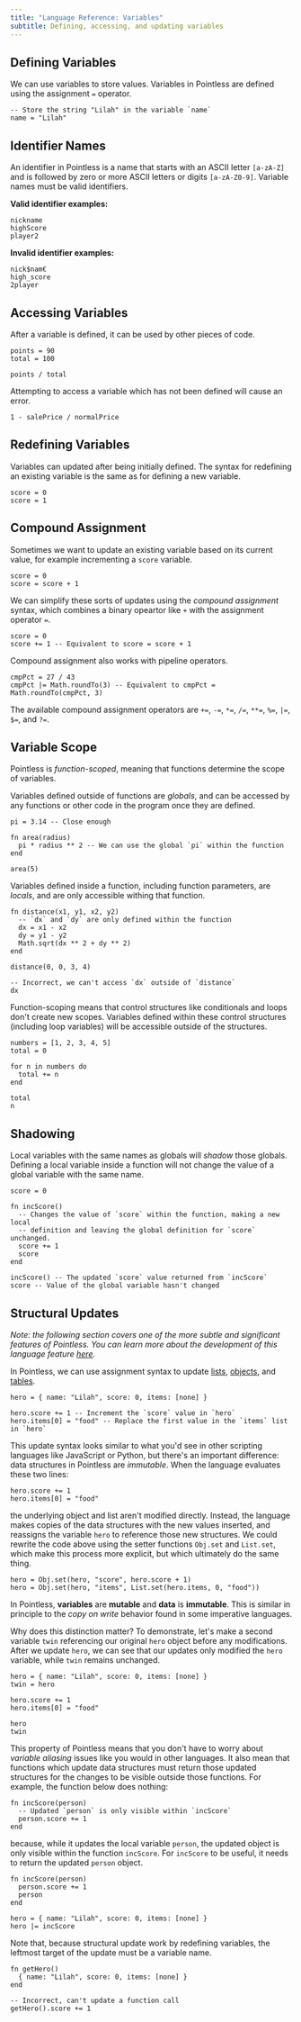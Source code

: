 ```yaml
---
title: "Language Reference: Variables"
subtitle: Defining, accessing, and updating variables
---
```


## Defining Variables

We can use variables to store values. Variables in Pointless are defined using
the assignment `=` operator.

```ptls
-- Store the string "Lilah" in the variable `name`
name = "Lilah"
```

## Identifier Names

An identifier in Pointless is a name that starts with an ASCII letter `[a-zA-Z]`
and is followed by zero or more ASCII letters or digits `[a-zA-Z0-9]`. Variable
names must be valid identifiers.

**Valid identifier examples:**

```
nickname
highScore
player2
```

**Invalid identifier examples:**

```
nick$nam€
high_score
2player
```

## Accessing Variables

After a variable is defined, it can be used by other pieces of code.

```ptls
points = 90
total = 100

points / total
```

Attempting to access a variable which has not been defined will cause an error.

```ptls --panics
1 - salePrice / normalPrice
```

## Redefining Variables

Variables can updated after being initially defined. The syntax for redefining
an existing variable is the same as for defining a new variable.

```ptls
score = 0
score = 1
```

## Compound Assignment

Sometimes we want to update an existing variable based on its current value, for
example incrementing a `score` variable.

```ptls
score = 0
score = score + 1
```

We can simplify these sorts of updates using the _compound assignment_ syntax,
which combines a binary opeartor like `+` with the assignment operator `=`.

```ptls
score = 0
score += 1 -- Equivalent to score = score + 1
```

Compound assignment also works with pipeline operators.

```ptls
cmpPct = 27 / 43
cmpPct |= Math.roundTo(3) -- Equivalent to cmpPct = Math.roundTo(cmpPct, 3)
```

The available compound assignment operators are `+=`, `-=`, `*=`, `/=`, `**=`,
`%=`, `|=`, `$=`, and `?=`.

## Variable Scope

Pointless is _function-scoped_, meaning that functions determine the scope of
variables.

Variables defined outside of functions are _globals_, and can be accessed by any
functions or other code in the program once they are defined.

```ptls
pi = 3.14 -- Close enough

fn area(radius)
  pi * radius ** 2 -- We can use the global `pi` within the function
end

area(5)
```

Variables defined inside a function, including function parameters, are
_locals_, and are only accessible withing that function.

```ptls --panics
fn distance(x1, y1, x2, y2)
  -- `dx` and `dy` are only defined within the function
  dx = x1 - x2
  dy = y1 - y2
  Math.sqrt(dx ** 2 + dy ** 2)
end

distance(0, 0, 3, 4)

-- Incorrect, we can't access `dx` outside of `distance`
dx
```

Function-scoping means that control structures like conditionals and loops don't
create new scopes. Variables defined within these control structures (including
loop variables) will be accessible outside of the structures.

```ptls
numbers = [1, 2, 3, 4, 5]
total = 0

for n in numbers do
  total += n
end

total
n
```

## Shadowing

Local variables with the same names as globals will _shadow_ those globals.
Defining a local variable inside a function will not change the value of a
global variable with the same name.

```ptls
score = 0

fn incScore()
  -- Changes the value of `score` within the function, making a new local
  -- definition and leaving the global definition for `score` unchanged.
  score += 1
  score
end

incScore() -- The updated `score` value returned from `incScore`
score -- Value of the global variable hasn't changed
```

## Structural Updates

_Note: the following section covers one of the more subtle and significant
features of Pointless. You can learn more about the development of this language
feature [here](/articles/solving-structural-updates/)._

In Pointless, we can use assignment syntax to update
[lists](/language/lists/#updates), [objects](/language/objects/#updates), and
[tables](/language/tables/#updates).

```ptls
hero = { name: "Lilah", score: 0, items: [none] }

hero.score += 1 -- Increment the `score` value in `hero`
hero.items[0] = "food" -- Replace the first value in the `items` list in `hero`
```

This update syntax looks similar to what you'd see in other scripting languages
like JavaScript or Python, but there's an important difference: data structures
in Pointless are _immutable_. When the language evaluates these two lines:

```ptls --no-eval
hero.score += 1
hero.items[0] = "food"
```

the underlying object and list aren't modified directly. Instead, the language
makes copies of the data structures with the new values inserted, and reassigns
the variable `hero` to reference those new structures. We could rewrite the code
above using the setter functions `Obj.set` and `List.set`, which make this
process more explicit, but which ultimately do the same thing.

```ptls --no-eval
hero = Obj.set(hero, "score", hero.score + 1)
hero = Obj.set(hero, "items", List.set(hero.items, 0, "food"))
```

In Pointless, **variables** are **mutable** and **data** is **immutable**. This
is similar in principle to the _copy on write_ behavior found in some imperative
languages.

Why does this distinction matter? To demonstrate, let's make a second variable
`twin` referencing our original `hero` object before any modifications. After we
update `hero`, we can see that our updates only modified the `hero` variable,
while `twin` remains unchanged.

```ptls
hero = { name: "Lilah", score: 0, items: [none] }
twin = hero

hero.score += 1
hero.items[0] = "food"

hero
twin
```

This property of Pointless means that you don't have to worry about _variable
aliasing_ issues like you would in other languages. It also mean that functions
which update data structures must return those updated structures for the
changes to be visible outside those functions. For example, the function below
does nothing:

```ptls
fn incScore(person)
  -- Updated `person` is only visible within `incScore`
  person.score += 1
end
```

because, while it updates the local variable `person`, the updated object is
only visible within the function `incScore`. For `incScore` to be useful, it
needs to return the updated `person` object.

```ptls
fn incScore(person)
  person.score += 1
  person
end

hero = { name: "Lilah", score: 0, items: [none] }
hero |= incScore
```

Note that, because structural update work by redefining variables, the leftmost
target of the update must be a variable name.

```ptls --panics
fn getHero()
  { name: "Lilah", score: 0, items: [none] }
end

-- Incorrect, can't update a function call
getHero().score += 1
```
